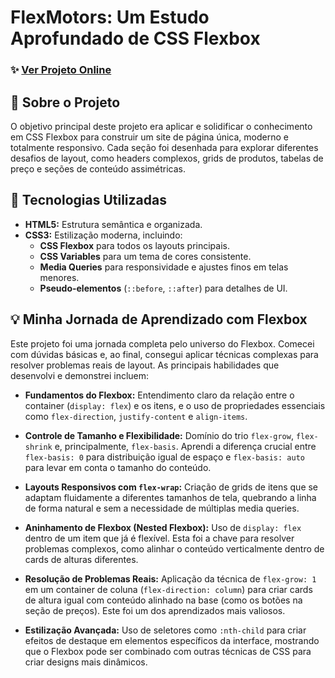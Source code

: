 # FlexMotors: Um Estudo Aprofundado de CSS Flexbox

### ✨ [Ver Projeto Online](https://Cristyan2002.github.io/flexmotors-landing-page/)

## 🎯 Sobre o Projeto

O objetivo principal deste projeto era aplicar e solidificar o conhecimento em CSS Flexbox para construir um site de página única, moderno e totalmente responsivo. Cada seção foi desenhada para explorar diferentes desafios de layout, como headers complexos, grids de produtos, tabelas de preço e seções de conteúdo assimétricas.

## 🚀 Tecnologias Utilizadas

- **HTML5:** Estrutura semântica e organizada.
- **CSS3:** Estilização moderna, incluindo:
  - **CSS Flexbox** para todos os layouts principais.
  - **CSS Variables** para um tema de cores consistente.
  - **Media Queries** para responsividade e ajustes finos em telas menores.
  - **Pseudo-elementos** (`::before`, `::after`) para detalhes de UI.

## 💡 Minha Jornada de Aprendizado com Flexbox

Este projeto foi uma jornada completa pelo universo do Flexbox. Comecei com dúvidas básicas e, ao final, consegui aplicar técnicas complexas para resolver problemas reais de layout. As principais habilidades que desenvolvi e demonstrei incluem:

- **Fundamentos do Flexbox:** Entendimento claro da relação entre o container (`display: flex`) e os itens, e o uso de propriedades essenciais como `flex-direction`, `justify-content` e `align-items`.

- **Controle de Tamanho e Flexibilidade:** Domínio do trio `flex-grow`, `flex-shrink` e, principalmente, `flex-basis`. Aprendi a diferença crucial entre `flex-basis: 0` para distribuição igual de espaço e `flex-basis: auto` para levar em conta o tamanho do conteúdo.

- **Layouts Responsivos com `flex-wrap`:** Criação de grids de itens que se adaptam fluidamente a diferentes tamanhos de tela, quebrando a linha de forma natural e sem a necessidade de múltiplas media queries.

- **Aninhamento de Flexbox (Nested Flexbox):** Uso de `display: flex` dentro de um item que já é flexível. Esta foi a chave para resolver problemas complexos, como alinhar o conteúdo verticalmente dentro de cards de alturas diferentes.

- **Resolução de Problemas Reais:** Aplicação da técnica de `flex-grow: 1` em um container de coluna (`flex-direction: column`) para criar cards de altura igual com conteúdo alinhado na base (como os botões na seção de preços). Este foi um dos aprendizados mais valiosos.

- **Estilização Avançada:** Uso de seletores como `:nth-child` para criar efeitos de destaque em elementos específicos da interface, mostrando que o Flexbox pode ser combinado com outras técnicas de CSS para criar designs mais dinâmicos.
